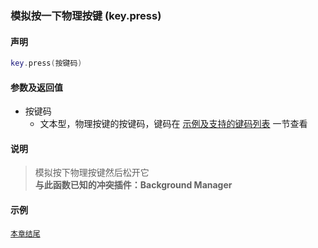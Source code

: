 ### 模拟按一下物理按键 \(**key\.press**\)

#### 声明
```lua
key.press(按键码)
```


#### 参数及返回值
- 按键码
    - 文本型，物理按键的按键码，键码在 [示例及支持的键码列表](/Handbook/key/samples.md) 一节查看


#### 说明
> 模拟按下物理按键然后松开它  
> **与此函数已知的冲突插件：Background Manager**  


#### 示例  
[`本章结尾`](/Handbook/key/samples.md)  
